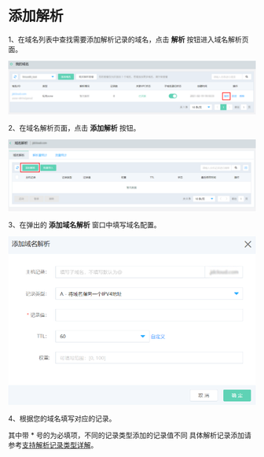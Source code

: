 # 添加解析

1、在域名列表中查找需要添加解析记录的域名，点击 **解析** 按钮进入域名解析页面。

![img](../../../../../image/privatezone/add-record01.png) 

2、在域名解析页面，点击 **添加解析** 按钮。

![img](../../../../../image/privatezone/add-record02.png)  

3、在弹出的 **添加域名解析** 窗口中填写域名配置。

![img](../../../../../image/privatezone/add-record03.png)  
 
4、根据您的域名填写对应的记录。

其中带 * 号的为必填项，不同的记录类型添加的记录值不同
具体解析记录添加请参考[支持解析记录类型详解](../Parsing-Record-Operation/Detailed-Interpretation-Of-Parsed-Records.md)。
